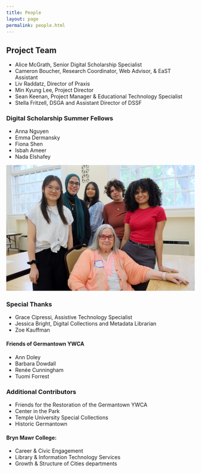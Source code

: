 ```yaml
---
title: People
layout: page 
permalink: people.html
---
```


## Project Team
* Alice McGrath, Senior Digital Scholarship Specialist
* Cameron Boucher, Research Coordinator, Web Advisor, & EaST Assistant
* Liv Raddatz, Director of Praxis
* Min Kyung Lee, Project Director
* Sean Keenan, Project Manager & Educational Technology Specialist
* Stella Fritzell, DSGA and Assistant Director of DSSF

### Digital Scholarship Summer Fellows
* Anna Nguyen
* Emma Dermansky
* Fiona Shen
* Isbah Ameer
* Nada Elshafey

<img src="objects\DSSF.jpg" alt="picture of the DSSF team" class="">

### Special Thanks 
* Grace Cipressi, Assistive Technology Specialist
* Jessica Bright, Digital Collections and Metadata Librarian
* Zoe Kauffman

#### Friends of Germantown YWCA
* Ann Doley
* Barbara Dowdall
* Renée Cunningham
* Tuomi Forrest

### Additional Contributors
* Friends for the Restoration of the Germantown YWCA
* Center in the Park
* Temple University Special Collections
* Historic Germantown

#### Bryn Mawr College: 
* Career & Civic Engagement
* Library & Information Technology Services
* Growth & Structure of Cities departments
